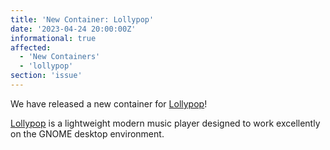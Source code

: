 ```yaml
---
title: 'New Container: Lollypop'
date: '2023-04-24 20:00:00Z'
informational: true
affected:
  - 'New Containers'
  - 'lollypop'
section: 'issue'
---
```

We have released a new container for [Lollypop](https://github.com/linuxserver/docker-lollypop)!

[Lollypop](https://wiki.gnome.org/Apps/Lollypop) is a lightweight modern music player designed to work excellently on the GNOME desktop environment.